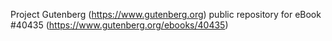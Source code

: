 Project Gutenberg (https://www.gutenberg.org) public repository for eBook #40435 (https://www.gutenberg.org/ebooks/40435)
